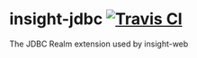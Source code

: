 insight-jdbc [![Travis CI](https://secure.travis-ci.org/MinerAp/insight-jdbc.png)](http://travis-ci.org/#!/MinerAp/insight-jdbc)
============

The JDBC Realm extension used by insight-web
